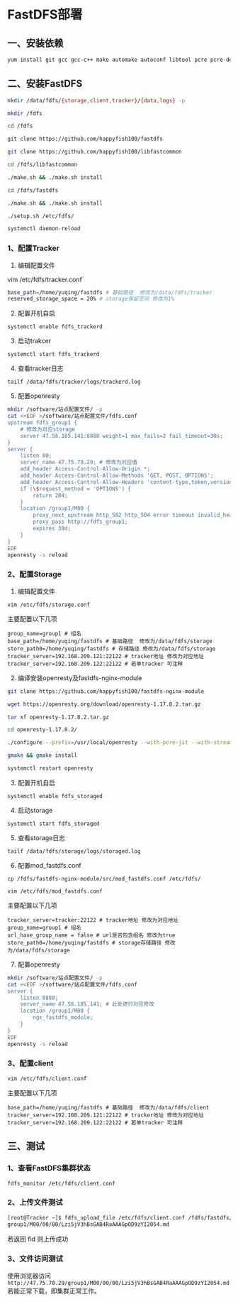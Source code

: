 # FastDFS部署

## 一、安装依赖

```bash
yum install git gcc gcc-c++ make automake autoconf libtool pcre pcre-devel zlib zlib-devel openssl-devel wget vim -y
```

## 二、安装FastDFS

```bash
mkdir /data/fdfs/{storage,client,tracker}/{data,logs} -p

mkdir /fdfs

cd /fdfs

git clone https://github.com/happyfish100/fastdfs

git clone https://github.com/happyfish100/libfastcommon

cd /fdfs/libfastcommon 

./make.sh && ./make.sh install

cd /fdfs/fastdfs

./make.sh && ./make.sh install

./setup.sh /etc/fdfs/

systemctl daemon-reload
```

### 1、配置Tracker

1. 编辑配置文件

vim /etc/fdfs/tracker.conf`

```bash
base_path=/home/yuqing/fastdfs # 基础路径  修改为/data/fdfs/tracker
reserved_storage_space = 20% # storage保留空间 修改为1%
```

2. 配置开机自启

`systemctl enable fdfs_trackerd`

3. 启动trakcer

`systemctl start fdfs_trackerd`

4. 查看tracker日志

`tailf /data/fdfs/tracker/logs/trackerd.log`

5. 配置openresty

```bash
mkdir /software/站点配置文件/ -p
cat <<EOF >/software/站点配置文件/fdfs.conf
upstream fdfs_group1 {
    # 修改为对应storage
    server 47.56.185.141:8888 weight=1 max_fails=2 fail_timeout=30s;
}
server {
    listen 80;
    server_name 47.75.70.29; # 修改为对应值
    add_header Access-Control-Allow-Origin *;
    add_header Access-Control-Allow-Methods 'GET, POST, OPTIONS';
    add_header Access-Control-Allow-Headers 'content-type,token,version,DNT,X-Mx-ReqToken,Keep-Alive,User-Agent,X-Requested-With,If-Modified-Since,Cache-Control,Content-Type,Authorization';
    if (\$request_method = 'OPTIONS') {
        return 204;
    }
    location /group1/M00 {
        proxy_next_upstream http_502 http_504 error timeout invalid_header;
        proxy_pass http://fdfs_group1;
        expires 30d;
    }
}
EOF
openresty -s reload
```

### 2、配置Storage

1. 编辑配置文件

`vim /etc/fdfs/storage.conf`

主要配置以下几项

```shell
group_name=group1 # 组名
base_path=/home/yuqing/fastdfs # 基础路径  修改为/data/fdfs/storage
store_path0=/home/yuqing/fastdfs # 存储路径 修改为/data/fdfs/storage
tracker_server=192.168.209.121:22122 # tracker地址 修改为对应地址
tracker_server=192.168.209.122:22122 # 若单tracker 可注释
```

2. 编译安装openresty及fastdfs-nginx-module

```bash
git clone https://github.com/happyfish100/fastdfs-nginx-module

wget https://openresty.org/download/openresty-1.17.8.2.tar.gz

tar xf openresty-1.17.8.2.tar.gz

cd openresty-1.17.8.2/

./configure --prefix=/usr/local/openresty --with-pcre-jit --with-stream --with-stream_ssl_module --with-stream_ssl_preread_module --with-http_v2_module --without-mail_pop3_module --without-mail_imap_module --without-mail_smtp_module --with-http_stub_status_module --with-http_realip_module --with-http_addition_module --with-http_auth_request_module --with-http_secure_link_module --with-http_random_index_module --with-http_gzip_static_module --with-http_sub_module --with-http_dav_module --with-http_flv_module --with-http_mp4_module --with-http_gunzip_module --with-threads  --with-stream --with-stream_ssl_preread_module --with-http_ssl_module --add-module=/fdfs/fastdfs-nginx-module/src/

gmake && gmake install

systemctl restart openresty
```

3. 配置开机自启

`systemctl enable fdfs_storaged`

4. 启动storage

`systemctl start fdfs_storaged`

5. 查看storage日志

`tailf /data/fdfs/storage/logs/storaged.log`

6. 配置mod_fastdfs.conf

`cp /fdfs/fastdfs-nginx-module/src/mod_fastdfs.conf /etc/fdfs/`

`vim /etc/fdfs/mod_fastdfs.conf`

主要配置以下几项

```shell
tracker_server=tracker:22122 # tracker地址 修改为对应地址
group_name=group1 # 组名
url_have_group_name = false # url是否包含组名 修改为true
store_path0=/home/yuqing/fastdfs # storage存储路径 修改为/data/fdfs/storage
```
7. 配置openresty

```bash
mkdir /software/站点配置文件/ -p
cat <<EOF >/software/站点配置文件/fdfs.conf
server {
    listen 8888;
    server_name 47.56.185.141; # 此处进行对应修改
    location /group1/M00 {
        ngx_fastdfs_module;
    }
}
EOF
openresty -s reload
```


### 3、配置client

`vim /etc/fdfs/client.conf`

主要配置以下几项

```shell
base_path=/home/yuqing/fastdfs # 基础路径  修改为/data/fdfs/client
tracker_server=192.168.209.121:22122 # tracker地址 修改为对应地址
tracker_server=192.168.209.122:22122 # 若单tracker 可注释
```

## 三、测试

### 1、查看FastDFS集群状态

`fdfs_monitor /etc/fdfs/client.conf`

### 2、上传文件测试

```bash
[root@Tracker ~]$ fdfs_upload_file /etc/fdfs/client.conf /fdfs/fastdfs/README_zh.md 
group1/M00/00/00/Lzi5jV3hBsGAB4RaAAAGpOD9zYI2054.md
```

若返回 fid 则上传成功

### 3、文件访问测试

使用浏览器访问`http://47.75.70.29/group1/M00/00/00/Lzi5jV3hBsGAB4RaAAAGpOD9zYI2054.md`若能正常下载，即集群正常工作。
